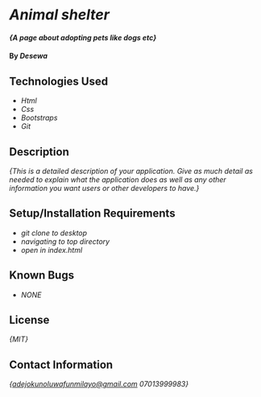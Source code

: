  # _Animal shelter_

#### _{A page about adopting  pets like dogs etc}_

#### By _**Desewa**_

## Technologies Used

* _Html_
* _Css_
* _Bootstraps_
* _Git_

## Description

_{This is a detailed description of your application. Give as much detail as needed to explain what the application does as well as any other information you want users or other developers to have.}_

## Setup/Installation Requirements

* _git clone to desktop_
* _navigating to top directory_
* _open in index.html_

## Known Bugs
* _NONE_

## License

_{MIT}_

## Contact Information

_{adejokunoluwafunmilayo@gmail.com 07013999983}_